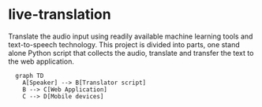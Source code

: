 # live-translation
Translate the audio input using readily available machine learning tools and text-to-speech technology. 
This project is divided into parts, one stand alone Python script that collects the audio, translate and transfer the text to the web application.


```mermaid
  graph TD 
    A[Speaker] --> B[Translator script] 
    B --> C[Web Application] 
    C --> D[Mobile devices]
```

